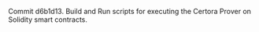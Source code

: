 Commit d6b1d13.                    Build and Run scripts for executing the Certora Prover on Solidity smart contracts.